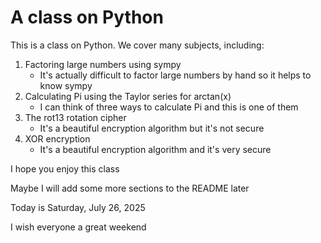# A class on Python

This is a class on Python. We cover many subjects, including:

1. Factoring large numbers using sympy
    - It's actually difficult to factor large numbers by hand so it helps to know sympy
2. Calculating Pi using the Taylor series for arctan(x)
    - I can think of three ways to calculate Pi and this is one of them
3. The rot13 rotation cipher
    - It's a beautiful encryption algorithm but it's not secure
4. XOR encryption
    - It's a beautiful encryption algorithm and it's very secure

I hope you enjoy this class

Maybe I will add some more sections to the README later

Today is Saturday, July 26, 2025

I wish everyone a great weekend
